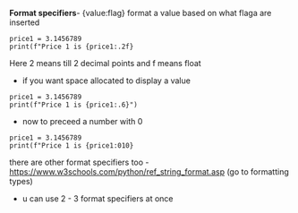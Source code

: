 **Format specifiers**- {value:flag} format a value based on what flaga are inserted
```
price1 = 3.1456789
print(f"Price 1 is {price1:.2f}
```
Here 2 means till 2 decimal points and f means float
- if you want space allocated to display a value
```
price1 = 3.1456789
print(f"Price 1 is {price1:.6}")
```
- now to preceed a number with 0
```
price1 = 3.1456789
print(f"Price 1 is {price1:010}
```
there are other format specifiers too - https://www.w3schools.com/python/ref_string_format.asp (go to formatting types)
- u can use 2 - 3 format specifiers at once
  
